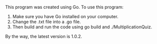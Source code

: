 This program was created using Go. 
To use this program:
1. Make sure you have Go installed on your computer.
2. Change the .txt file into a .go file.
3. Then build and run the code using go build and ./MultiplicationQuiz.

By the way, the latest version is 1.0.2.
